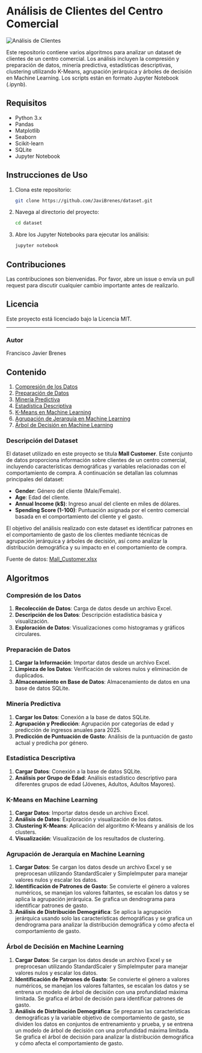 # Análisis de Clientes del Centro Comercial

![Análisis de Clientes](images/mall_customers_analysis.png)

Este repositorio contiene varios algoritmos para analizar un dataset de clientes de un centro comercial. Los análisis incluyen la compresión y preparación de datos, minería predictiva, estadísticas descriptivas, clustering utilizando K-Means, agrupación jerárquica y árboles de decisión en Machine Learning. Los scripts están en formato Jupyter Notebook (.ipynb).

## Requisitos

- Python 3.x
- Pandas
- Matplotlib
- Seaborn
- Scikit-learn
- SQLite
- Jupyter Notebook

## Instrucciones de Uso

1. Clona este repositorio: 
    ```bash
    git clone https://github.com/JaviBrenes/dataset.git
    ```
2. Navega al directorio del proyecto:
    ```bash
    cd dataset
    ```
3. Abre los Jupyter Notebooks para ejecutar los análisis:
    ```bash
    jupyter notebook
    ```

## Contribuciones

Las contribuciones son bienvenidas. Por favor, abre un issue o envía un pull request para discutir cualquier cambio importante antes de realizarlo.

## Licencia

Este proyecto está licenciado bajo la Licencia MIT.

---

### Autor

Francisco Javier Brenes



## Contenido

1. [Compresión de los Datos](Compresión%20de%20los%20Datos.ipynb)
2. [Preparación de Datos](Preparación%20de%20Datos.ipynb)
3. [Minería Predictiva](Minería%20Predictiva.ipynb)
4. [Estadística Descriptiva](Estadística%20Descriptiva.ipynb)
5. [K-Means en Machine Learning](K-Means%20en%20Machine%20Learning.ipynb)
6. [Agrupación de Jerarquía en Machine Learning](Agrupación%20de%20Jerarquia%20en%20Machine%20Learning.ipynb)
7. [Árbol de Decisión en Machine Learning](Arbol%20decision%20Machine%20Learning.ipynb)

### Descripción del Dataset

El dataset utilizado en este proyecto se titula **Mall Customer**. Este conjunto de datos proporciona información sobre clientes de un centro comercial, incluyendo características demográficas y variables relacionadas con el comportamiento de compra. A continuación se detallan las columnas principales del dataset:

- **Gender**: Género del cliente (Male/Female).
- **Age**: Edad del cliente.
- **Annual Income (k$)**: Ingreso anual del cliente en miles de dólares.
- **Spending Score (1-100)**: Puntuación asignada por el centro comercial basada en el comportamiento del cliente y el gasto.

El objetivo del análisis realizado con este dataset es identificar patrones en el comportamiento de gasto de los clientes mediante técnicas de agrupación jerárquica y árboles de decisión, así como analizar la distribución demográfica y su impacto en el comportamiento de compra.

Fuente de datos: [Mall_Customer.xlsx](https://github.com/JaviBrenes/DataMing_Project/blob/main/Mall_Customer.xlsx)


## Algoritmos

### Compresión de los Datos


1. **Recolección de Datos**: Carga de datos desde un archivo Excel.
2. **Descripción de los Datos**: Descripción estadística básica y visualización.
3. **Exploración de Datos**: Visualizaciones como histogramas y gráficos circulares.

### Preparación de Datos


1. **Cargar la Información**: Importar datos desde un archivo Excel.
2. **Limpieza de los Datos**: Verificación de valores nulos y eliminación de duplicados.
3. **Almacenamiento en Base de Datos**: Almacenamiento de datos en una base de datos SQLite.

### Minería Predictiva


1. **Cargar los Datos**: Conexión a la base de datos SQLite.
2. **Agrupación y Predicción**: Agrupación por categorías de edad y predicción de ingresos anuales para 2025.
3. **Predicción de Puntuación de Gasto**: Análisis de la puntuación de gasto actual y predicha por género.

### Estadística Descriptiva


1. **Cargar Datos**: Conexión a la base de datos SQLite.
2. **Análisis por Grupo de Edad**: Análisis estadístico descriptivo para diferentes grupos de edad (Jóvenes, Adultos, Adultos Mayores).

### K-Means en Machine Learning


1. **Cargar Datos**: Importar datos desde un archivo Excel.
2. **Análisis de Datos**: Exploración y visualización de los datos.
3. **Clustering K-Means**: Aplicación del algoritmo K-Means y análisis de los clusters.
4. **Visualización**: Visualización de los resultados de clustering.

### Agrupación de Jerarquía en Machine Learning


1. **Cargar Datos**: Se cargan los datos desde un archivo Excel y se preprocesan utilizando StandardScaler y SimpleImputer para manejar valores nulos y escalar los datos.
2. **Identificación de Patrones de Gasto**: Se convierte el género a valores numéricos, se manejan los valores faltantes, se escalan los datos y se aplica la agrupación jerárquica. Se grafica un dendrograma para identificar patrones de gasto.
3. **Análisis de Distribución Demográfica**: Se aplica la agrupación jerárquica usando solo las características demográficas y se grafica un dendrograma para analizar la distribución demográfica y cómo afecta el comportamiento de gasto.

### Árbol de Decisión en Machine Learning


1. **Cargar Datos**: Se cargan los datos desde un archivo Excel y se preprocesan utilizando StandardScaler y SimpleImputer para manejar valores nulos y escalar los datos.
2. **Identificación de Patrones de Gasto**: Se convierte el género a valores numéricos, se manejan los valores faltantes, se escalan los datos y se entrena un modelo de árbol de decisión con una profundidad máxima limitada. Se grafica el árbol de decisión para identificar patrones de gasto.
3. **Análisis de Distribución Demográfica**: Se preparan las características demográficas y la variable objetivo de comportamiento de gasto, se dividen los datos en conjuntos de entrenamiento y prueba, y se entrena un modelo de árbol de decisión con una profundidad máxima limitada. Se grafica el árbol de decisión para analizar la distribución demográfica y cómo afecta el comportamiento de gasto.
